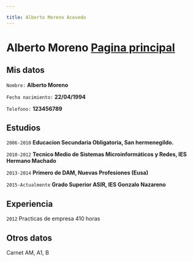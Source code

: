 ```yaml
---

title: Alberto Moreno Acevedo
---
```

# Alberto Moreno <a href="https://albertomorenoacevedo.github.io/">Pagina principal</a>
<div id="webaddress"> 
</div>


## Mis datos

`Nombre:` 
__Alberto Moreno__

`Fecha nacimiento:` 
__22/04/1994__

`Telefono:`
__123456789__


## Estudios

`2006-2010`
__Educacion Secundaria Obligatoria, San hermenegildo.__

`2010-2012`
__Tecnico Medio de Sistemas Microinformáticos y Redes, IES Hermano Machado__

`2013-2014`
__Primero de DAM, Nuevas Profesiones (Eusa)__

`2015-Actualmente`
__Grado Superior ASIR, IES Gonzalo Nazareno__

## Experiencia

`2012` Practicas de empresa 410 horas

## Otros datos

Carnet AM, A1, B



